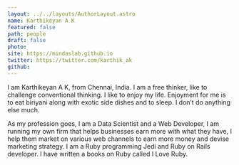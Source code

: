 ```yaml
---
layout: ../../layouts/AuthorLayout.astro
name: Karthikeyan A K
featured: false
path: people
draft: false
photo: 
site: https://mindaslab.github.io
twitter: https://twitter.com/karthik_ak
github: 
---
```


I am Karthikeyan A K, from Chennai, India. I am a free thinker, like to challenge conventional thinking. I like to enjoy my life. Enjoyment for me is to eat biriyani along with exotic side dishes and to sleep. I don’t do anything else much.

As my profession goes, I am a Data Scientist and a Web Developer, I am running my own firm that helps businesses earn more with what they have, I help them market on various web channels to earn more money and devise marketing strategy. I am a Ruby programming Jedi and Ruby on Rails developer. I have written a books on Ruby called I Love Ruby.